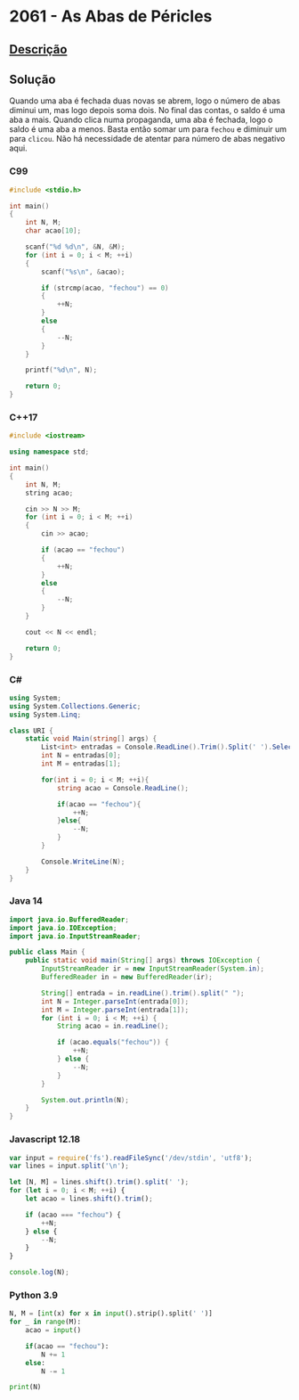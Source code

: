 # 2061 - As Abas de Péricles

## [Descrição](https://www.beecrowd.com.br/judge/pt/problems/view/2061)

## Solução

Quando uma aba é fechada duas novas se abrem, logo o número de abas diminui um, mas logo depois soma dois. No final das contas, o saldo é uma aba a mais. Quando clica numa propaganda, uma aba é fechada, logo o saldo é uma aba a menos. Basta então somar um para `fechou` e diminuir um para `clicou`. Não há necessidade de atentar para número de abas negativo aqui.

### C99

```c
#include <stdio.h>

int main()
{
    int N, M;
    char acao[10];

    scanf("%d %d\n", &N, &M);
    for (int i = 0; i < M; ++i)
    {
        scanf("%s\n", &acao);

        if (strcmp(acao, "fechou") == 0)
        {
            ++N;
        }
        else
        {
            --N;
        }
    }

    printf("%d\n", N);

    return 0;
}
```

### C++17

```cpp
#include <iostream>

using namespace std;

int main()
{
    int N, M;
    string acao;

    cin >> N >> M;
    for (int i = 0; i < M; ++i)
    {
        cin >> acao;

        if (acao == "fechou")
        {
            ++N;
        }
        else
        {
            --N;
        }
    }

    cout << N << endl;

    return 0;
}
```

### C#

```cs
using System;
using System.Collections.Generic;
using System.Linq;

class URI {
    static void Main(string[] args) {
        List<int> entradas = Console.ReadLine().Trim().Split(' ').Select(x => int.Parse(x)).ToList();
        int N = entradas[0];
        int M = entradas[1];

        for(int i = 0; i < M; ++i){
            string acao = Console.ReadLine();

            if(acao == "fechou"){
                ++N;
            }else{
                --N;
            }
        }

        Console.WriteLine(N);
    }
}
```

### Java 14

```java
import java.io.BufferedReader;
import java.io.IOException;
import java.io.InputStreamReader;

public class Main {
    public static void main(String[] args) throws IOException {
        InputStreamReader ir = new InputStreamReader(System.in);
        BufferedReader in = new BufferedReader(ir);

        String[] entrada = in.readLine().trim().split(" ");
        int N = Integer.parseInt(entrada[0]);
        int M = Integer.parseInt(entrada[1]);
        for (int i = 0; i < M; ++i) {
            String acao = in.readLine();

            if (acao.equals("fechou")) {
                ++N;
            } else {
                --N;
            }
        }

        System.out.println(N);
    }
}
```

### Javascript 12.18

```js
var input = require('fs').readFileSync('/dev/stdin', 'utf8');
var lines = input.split('\n');

let [N, M] = lines.shift().trim().split(' ');
for (let i = 0; i < M; ++i) {
    let acao = lines.shift().trim();

    if (acao === "fechou") {
        ++N;
    } else {
        --N;
    }
}

console.log(N);
```

### Python 3.9

```py
N, M = [int(x) for x in input().strip().split(' ')]
for _ in range(M):
    acao = input()

    if(acao == "fechou"):
        N += 1
    else:
        N -= 1

print(N)
```